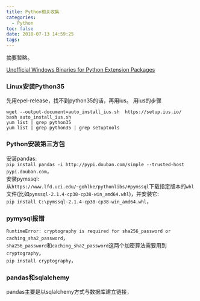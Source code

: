 ```yaml
---
title: Python相关收集
categories:
  - Python
toc: false
date: 2018-07-13 14:59:25
tags:
---
```

摘要暂略。
<!-- more -->

[Unofficial Windows Binaries for Python Extension Packages](https://www.lfd.uci.edu/~gohlke/pythonlibs/)  

### Linux安装Python35
先用epel-release，找不到python35的话，再用ius。
用ius的步骤
```
wget --output-document=auto_install_ius.sh  https://setup.ius.io/
bash auto_install_ius.sh
yum list | grep python35
yum list | grep python35 | grep setuptools
```

### Python安装第三方包
安装pandas:  
`pip install pandas -i http://pypi.douban.com/simple --trusted-host pypi.douban.com`，  
安装pymssql:  
从`https://www.lfd.uci.edu/~gohlke/pythonlibs/#pymssql`下载指定版本的`whl`文件(比如`pymssql‑2.1.4‑cp38‑cp38‑win_amd64.whl`)，并安装它:  
`pip install C:\pymssql‑2.1.4‑cp38‑cp38‑win_amd64.whl`，  

### pymysql报错
`RuntimeError: cryptography is required for sha256_password or caching_sha2_password`，  
`sha256_password`和`caching_sha2_password`这两个加密算法需要用到`cryptography`，  
`pip install cryptography`，  

### pandas和sqlalchemy
pandas主要是以sqlalchemy方式与数据库建立链接，  
